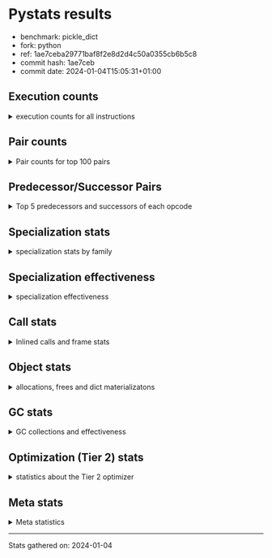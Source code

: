 
# Pystats results

- benchmark: pickle_dict
- fork: python
- ref: 1ae7ceba29771baf8f2e8d2d4c50a0355cb6b5c8
- commit hash: 1ae7ceb
- commit date: 2024-01-04T15:05:31+01:00

## Execution counts

<details>
<summary> execution counts for all instructions </summary>

|Name | Count | Self | Cumulative | Miss ratio | 
|---|---:|---:|---:|---:|
| LOAD_FAST | 2,480 | 14.3% | 14.3% |  |
| PUSH_NULL | 2,400 | 13.8% | 28.0% |  |
| POP_TOP | 2,080 | 12.0% | 40.0% |  |
| LOAD_ATTR_MODULE | 2,080 | 12.0% | 52.0% |  |
| LOAD_FAST_LOAD_FAST | 2,000 | 11.5% | 63.4% |  |
| CALL_BUILTIN_FAST_WITH_KEYWORDS | 1,900 | 10.9% | 74.4% |  |
| STORE_FAST | 720 | 4.1% | 78.5% |  |
| CALL | 540 | 3.1% | 81.6% |  |
| FOR_ITER_RANGE | 460 | 2.6% | 84.3% |  |
| LOAD_ATTR | 360 | 2.1% | 86.3% |  |
| JUMP_BACKWARD | 340 | 2.0% | 88.3% |  |
| LOAD_DEREF | 240 | 1.4% | 89.7% |  |
| LOAD_GLOBAL_MODULE | 240 | 1.4% | 91.0% |  |
| LOAD_GLOBAL | 200 | 1.1% | 92.2% |  |
| RETURN_VALUE | 160 | 0.9% | 93.1% |  |
| CALL_FUNCTION_EX | 160 | 0.9% | 94.0% |  |
| RESUME_CHECK | 120 | 0.7% | 94.7% |  |
| GET_ITER | 80 | 0.5% | 95.2% |  |
| NOP | 80 | 0.5% | 95.6% |  |
| BUILD_LIST | 80 | 0.5% | 96.1% |  |
| CALL_INTRINSIC_1 | 80 | 0.5% | 96.6% |  |
| COPY_FREE_VARS | 80 | 0.5% | 97.0% |  |
| ENTER_EXECUTOR | 80 | 0.5% | 97.5% |  |
| LIST_EXTEND | 80 | 0.5% | 97.9% |  |
| BINARY_OP_SUBTRACT_FLOAT | 60 | 0.3% | 98.3% |  |
| CALL_BUILTIN_CLASS | 60 | 0.3% | 98.6% |  |
| LOAD_ATTR_WITH_HINT | 60 | 0.3% | 99.0% |  |
| LOAD_GLOBAL_BUILTIN | 60 | 0.3% | 99.3% |  |
| BINARY_OP | 40 | 0.2% | 99.5% |  |
| FOR_ITER | 40 | 0.2% | 99.8% |  |
| RESUME | 40 | 0.2% | 100.0% |  |


</details>

## Pair counts

<details>
<summary> Pair counts for top 100 pairs </summary>

|Pair | Count | Self | Cumulative | 
|---|---:|---:|---:|
| LOAD_ATTR_MODULE PUSH_NULL | 2,080 | 12.0% | 12.0% |
| PUSH_NULL LOAD_FAST_LOAD_FAST | 2,000 | 11.5% | 23.4% |
| CALL_BUILTIN_FAST_WITH_KEYWORDS POP_TOP | 1,900 | 10.9% | 34.4% |
| LOAD_FAST LOAD_ATTR_MODULE | 1,800 | 10.3% | 44.7% |
| LOAD_FAST_LOAD_FAST CALL_BUILTIN_FAST_WITH_KEYWORDS | 1,800 | 10.3% | 55.1% |
| POP_TOP LOAD_FAST | 1,600 | 9.2% | 64.3% |
| STORE_FAST LOAD_FAST | 560 | 3.2% | 67.5% |
| FOR_ITER_RANGE STORE_FAST | 380 | 2.2% | 69.7% |
| POP_TOP JUMP_BACKWARD | 340 | 2.0% | 71.6% |
| JUMP_BACKWARD FOR_ITER_RANGE | 300 | 1.7% | 73.3% |
| PUSH_NULL CALL | 240 | 1.4% | 74.7% |
| LOAD_FAST LOAD_ATTR | 240 | 1.4% | 76.1% |
| LOAD_FAST_LOAD_FAST CALL | 200 | 1.1% | 77.2% |
| CALL POP_TOP | 180 | 1.0% | 78.3% |
| PUSH_NULL LOAD_FAST | 160 | 0.9% | 79.2% |
| LOAD_ATTR PUSH_NULL | 160 | 0.9% | 80.1% |
| LOAD_ATTR LOAD_ATTR_MODULE | 160 | 0.9% | 81.0% |
| LOAD_DEREF PUSH_NULL | 160 | 0.9% | 82.0% |
| LOAD_GLOBAL_MODULE LOAD_ATTR_MODULE | 120 | 0.7% | 82.6% |
| CALL STORE_FAST | 100 | 0.6% | 83.2% |
| CALL CALL_BUILTIN_FAST_WITH_KEYWORDS | 100 | 0.6% | 83.8% |
| NOP LOAD_DEREF | 80 | 0.5% | 84.3% |
| POP_TOP NOP | 80 | 0.5% | 84.7% |
| RETURN_VALUE RETURN_VALUE | 80 | 0.5% | 85.2% |
| BUILD_LIST LOAD_DEREF | 80 | 0.5% | 85.6% |
| CALL LOAD_FAST | 80 | 0.5% | 86.1% |
| CALL_FUNCTION_EX COPY_FREE_VARS | 80 | 0.5% | 86.6% |
| CALL_INTRINSIC_1 CALL_FUNCTION_EX | 80 | 0.5% | 87.0% |
| ENTER_EXECUTOR FOR_ITER_RANGE | 80 | 0.5% | 87.5% |
| LIST_EXTEND CALL_INTRINSIC_1 | 80 | 0.5% | 87.9% |
| LOAD_DEREF LIST_EXTEND | 80 | 0.5% | 88.4% |
| LOAD_FAST GET_ITER | 80 | 0.5% | 88.9% |
| LOAD_FAST BUILD_LIST | 80 | 0.5% | 89.3% |
| LOAD_FAST CALL_FUNCTION_EX | 80 | 0.5% | 89.8% |
| LOAD_GLOBAL LOAD_GLOBAL_MODULE | 80 | 0.5% | 90.2% |
| STORE_FAST LOAD_GLOBAL | 80 | 0.5% | 90.7% |
| STORE_FAST LOAD_GLOBAL_MODULE | 80 | 0.5% | 91.1% |
| GET_ITER FOR_ITER_RANGE | 60 | 0.3% | 91.5% |
| POP_TOP ENTER_EXECUTOR | 60 | 0.3% | 91.8% |
| CALL CALL | 60 | 0.3% | 92.2% |
| CALL_FUNCTION_EX RESUME_CHECK | 60 | 0.3% | 92.5% |
| COPY_FREE_VARS RESUME_CHECK | 60 | 0.3% | 92.9% |
| LOAD_GLOBAL LOAD_ATTR | 60 | 0.3% | 93.2% |
| BINARY_OP_SUBTRACT_FLOAT RETURN_VALUE | 60 | 0.3% | 93.6% |
| CALL_BUILTIN_CLASS STORE_FAST | 60 | 0.3% | 93.9% |
| LOAD_ATTR_WITH_HINT STORE_FAST | 60 | 0.3% | 94.3% |
| LOAD_GLOBAL_BUILTIN LOAD_FAST | 60 | 0.3% | 94.6% |
| LOAD_GLOBAL_MODULE LOAD_ATTR | 60 | 0.3% | 94.9% |
| LOAD_GLOBAL_MODULE STORE_FAST | 60 | 0.3% | 95.3% |
| RESUME_CHECK LOAD_DEREF | 60 | 0.3% | 95.6% |
| RETURN_VALUE LOAD_GLOBAL | 40 | 0.2% | 95.9% |
| RETURN_VALUE LOAD_GLOBAL_MODULE | 40 | 0.2% | 96.1% |
| LOAD_FAST BINARY_OP | 40 | 0.2% | 96.3% |
| LOAD_FAST CALL | 40 | 0.2% | 96.6% |
| LOAD_FAST BINARY_OP_SUBTRACT_FLOAT | 40 | 0.2% | 96.8% |
| LOAD_FAST CALL_BUILTIN_CLASS | 40 | 0.2% | 97.0% |
| LOAD_FAST LOAD_ATTR_WITH_HINT | 40 | 0.2% | 97.2% |
| FOR_ITER_RANGE LOAD_GLOBAL | 40 | 0.2% | 97.5% |
| FOR_ITER_RANGE LOAD_GLOBAL_MODULE | 40 | 0.2% | 97.7% |
| RESUME_CHECK LOAD_GLOBAL_BUILTIN | 40 | 0.2% | 97.9% |
| GET_ITER FOR_ITER | 20 | 0.1% | 98.0% |
| BINARY_OP RETURN_VALUE | 20 | 0.1% | 98.2% |
| BINARY_OP BINARY_OP_SUBTRACT_FLOAT | 20 | 0.1% | 98.3% |
| CALL CALL_BUILTIN_CLASS | 20 | 0.1% | 98.4% |
| CALL_FUNCTION_EX RESUME | 20 | 0.1% | 98.5% |
| COPY_FREE_VARS RESUME | 20 | 0.1% | 98.6% |
| FOR_ITER STORE_FAST | 20 | 0.1% | 98.7% |
| FOR_ITER FOR_ITER_RANGE | 20 | 0.1% | 98.9% |
| JUMP_BACKWARD ENTER_EXECUTOR | 20 | 0.1% | 99.0% |
| JUMP_BACKWARD FOR_ITER | 20 | 0.1% | 99.1% |
| LOAD_ATTR STORE_FAST | 20 | 0.1% | 99.2% |
| LOAD_ATTR LOAD_ATTR_WITH_HINT | 20 | 0.1% | 99.3% |
| LOAD_GLOBAL LOAD_FAST | 20 | 0.1% | 99.4% |
| LOAD_GLOBAL STORE_FAST | 20 | 0.1% | 99.5% |
| LOAD_GLOBAL LOAD_GLOBAL_BUILTIN | 20 | 0.1% | 99.7% |
| RESUME LOAD_DEREF | 20 | 0.1% | 99.8% |
| RESUME LOAD_GLOBAL | 20 | 0.1% | 99.9% |
| RESUME_CHECK LOAD_GLOBAL | 20 | 0.1% | 100.0% |


</details>

## Predecessor/Successor Pairs

<details>
<summary> Top 5 predecessors and successors of each opcode </summary>

### GET_ITER

<details>
<summary> Successors and predecessors for GET_ITER </summary>

|Predecessors | Count | Percentage | 
|---|---:|---:|
| LOAD_FAST | 80 | 100.0% |

|Successors | Count | Percentage | 
|---|---:|---:|
| FOR_ITER_RANGE | 60 | 75.0% |
| FOR_ITER | 20 | 25.0% |


</details>

### NOP

<details>
<summary> Successors and predecessors for NOP </summary>

|Predecessors | Count | Percentage | 
|---|---:|---:|
| POP_TOP | 80 | 100.0% |

|Successors | Count | Percentage | 
|---|---:|---:|
| LOAD_DEREF | 80 | 100.0% |


</details>

### POP_TOP

<details>
<summary> Successors and predecessors for POP_TOP </summary>

|Predecessors | Count | Percentage | 
|---|---:|---:|
| CALL_BUILTIN_FAST_WITH_KEYWORDS | 1,900 | 91.3% |
| CALL | 180 | 8.7% |

|Successors | Count | Percentage | 
|---|---:|---:|
| LOAD_FAST | 1,600 | 76.9% |
| JUMP_BACKWARD | 340 | 16.3% |
| NOP | 80 | 3.8% |
| ENTER_EXECUTOR | 60 | 2.9% |


</details>

### PUSH_NULL

<details>
<summary> Successors and predecessors for PUSH_NULL </summary>

|Predecessors | Count | Percentage | 
|---|---:|---:|
| LOAD_ATTR_MODULE | 2,080 | 86.7% |
| LOAD_ATTR | 160 | 6.7% |
| LOAD_DEREF | 160 | 6.7% |

|Successors | Count | Percentage | 
|---|---:|---:|
| LOAD_FAST_LOAD_FAST | 2,000 | 83.3% |
| CALL | 240 | 10.0% |
| LOAD_FAST | 160 | 6.7% |


</details>

### RETURN_VALUE

<details>
<summary> Successors and predecessors for RETURN_VALUE </summary>

|Predecessors | Count | Percentage | 
|---|---:|---:|
| RETURN_VALUE | 80 | 50.0% |
| BINARY_OP_SUBTRACT_FLOAT | 60 | 37.5% |
| BINARY_OP | 20 | 12.5% |

|Successors | Count | Percentage | 
|---|---:|---:|
| RETURN_VALUE | 80 | 50.0% |
| LOAD_GLOBAL | 40 | 25.0% |
| LOAD_GLOBAL_MODULE | 40 | 25.0% |


</details>

### BINARY_OP

<details>
<summary> Successors and predecessors for BINARY_OP </summary>

|Predecessors | Count | Percentage | 
|---|---:|---:|
| LOAD_FAST | 40 | 100.0% |

|Successors | Count | Percentage | 
|---|---:|---:|
| RETURN_VALUE | 20 | 50.0% |
| BINARY_OP_SUBTRACT_FLOAT | 20 | 50.0% |


</details>

### BUILD_LIST

<details>
<summary> Successors and predecessors for BUILD_LIST </summary>

|Predecessors | Count | Percentage | 
|---|---:|---:|
| LOAD_FAST | 80 | 100.0% |

|Successors | Count | Percentage | 
|---|---:|---:|
| LOAD_DEREF | 80 | 100.0% |


</details>

### CALL

<details>
<summary> Successors and predecessors for CALL </summary>

|Predecessors | Count | Percentage | 
|---|---:|---:|
| PUSH_NULL | 240 | 44.4% |
| LOAD_FAST_LOAD_FAST | 200 | 37.0% |
| CALL | 60 | 11.1% |
| LOAD_FAST | 40 | 7.4% |

|Successors | Count | Percentage | 
|---|---:|---:|
| POP_TOP | 180 | 33.3% |
| STORE_FAST | 100 | 18.5% |
| CALL_BUILTIN_FAST_WITH_KEYWORDS | 100 | 18.5% |
| LOAD_FAST | 80 | 14.8% |
| CALL | 60 | 11.1% |


</details>

### CALL_FUNCTION_EX

<details>
<summary> Successors and predecessors for CALL_FUNCTION_EX </summary>

|Predecessors | Count | Percentage | 
|---|---:|---:|
| CALL_INTRINSIC_1 | 80 | 50.0% |
| LOAD_FAST | 80 | 50.0% |

|Successors | Count | Percentage | 
|---|---:|---:|
| COPY_FREE_VARS | 80 | 50.0% |
| RESUME_CHECK | 60 | 37.5% |
| RESUME | 20 | 12.5% |


</details>

### CALL_INTRINSIC_1

<details>
<summary> Successors and predecessors for CALL_INTRINSIC_1 </summary>

|Predecessors | Count | Percentage | 
|---|---:|---:|
| LIST_EXTEND | 80 | 100.0% |

|Successors | Count | Percentage | 
|---|---:|---:|
| CALL_FUNCTION_EX | 80 | 100.0% |


</details>

### COPY_FREE_VARS

<details>
<summary> Successors and predecessors for COPY_FREE_VARS </summary>

|Predecessors | Count | Percentage | 
|---|---:|---:|
| CALL_FUNCTION_EX | 80 | 100.0% |

|Successors | Count | Percentage | 
|---|---:|---:|
| RESUME_CHECK | 60 | 75.0% |
| RESUME | 20 | 25.0% |


</details>

### ENTER_EXECUTOR

<details>
<summary> Successors and predecessors for ENTER_EXECUTOR </summary>

|Predecessors | Count | Percentage | 
|---|---:|---:|
| POP_TOP | 60 | 75.0% |
| JUMP_BACKWARD | 20 | 25.0% |

|Successors | Count | Percentage | 
|---|---:|---:|
| FOR_ITER_RANGE | 80 | 100.0% |


</details>

### FOR_ITER

<details>
<summary> Successors and predecessors for FOR_ITER </summary>

|Predecessors | Count | Percentage | 
|---|---:|---:|
| GET_ITER | 20 | 50.0% |
| JUMP_BACKWARD | 20 | 50.0% |

|Successors | Count | Percentage | 
|---|---:|---:|
| STORE_FAST | 20 | 50.0% |
| FOR_ITER_RANGE | 20 | 50.0% |


</details>

### JUMP_BACKWARD

<details>
<summary> Successors and predecessors for JUMP_BACKWARD </summary>

|Predecessors | Count | Percentage | 
|---|---:|---:|
| POP_TOP | 340 | 100.0% |

|Successors | Count | Percentage | 
|---|---:|---:|
| FOR_ITER_RANGE | 300 | 88.2% |
| ENTER_EXECUTOR | 20 | 5.9% |
| FOR_ITER | 20 | 5.9% |


</details>

### LIST_EXTEND

<details>
<summary> Successors and predecessors for LIST_EXTEND </summary>

|Predecessors | Count | Percentage | 
|---|---:|---:|
| LOAD_DEREF | 80 | 100.0% |

|Successors | Count | Percentage | 
|---|---:|---:|
| CALL_INTRINSIC_1 | 80 | 100.0% |


</details>

### LOAD_ATTR

<details>
<summary> Successors and predecessors for LOAD_ATTR </summary>

|Predecessors | Count | Percentage | 
|---|---:|---:|
| LOAD_FAST | 240 | 66.7% |
| LOAD_GLOBAL | 60 | 16.7% |
| LOAD_GLOBAL_MODULE | 60 | 16.7% |

|Successors | Count | Percentage | 
|---|---:|---:|
| PUSH_NULL | 160 | 44.4% |
| LOAD_ATTR_MODULE | 160 | 44.4% |
| STORE_FAST | 20 | 5.6% |
| LOAD_ATTR_WITH_HINT | 20 | 5.6% |


</details>

### LOAD_DEREF

<details>
<summary> Successors and predecessors for LOAD_DEREF </summary>

|Predecessors | Count | Percentage | 
|---|---:|---:|
| NOP | 80 | 33.3% |
| BUILD_LIST | 80 | 33.3% |
| RESUME_CHECK | 60 | 25.0% |
| RESUME | 20 | 8.3% |

|Successors | Count | Percentage | 
|---|---:|---:|
| PUSH_NULL | 160 | 66.7% |
| LIST_EXTEND | 80 | 33.3% |


</details>

### LOAD_FAST

<details>
<summary> Successors and predecessors for LOAD_FAST </summary>

|Predecessors | Count | Percentage | 
|---|---:|---:|
| POP_TOP | 1,600 | 64.5% |
| STORE_FAST | 560 | 22.6% |
| PUSH_NULL | 160 | 6.5% |
| CALL | 80 | 3.2% |
| LOAD_GLOBAL_BUILTIN | 60 | 2.4% |

|Successors | Count | Percentage | 
|---|---:|---:|
| LOAD_ATTR_MODULE | 1,800 | 72.6% |
| LOAD_ATTR | 240 | 9.7% |
| GET_ITER | 80 | 3.2% |
| BUILD_LIST | 80 | 3.2% |
| CALL_FUNCTION_EX | 80 | 3.2% |


</details>

### LOAD_FAST_LOAD_FAST

<details>
<summary> Successors and predecessors for LOAD_FAST_LOAD_FAST </summary>

|Predecessors | Count | Percentage | 
|---|---:|---:|
| PUSH_NULL | 2,000 | 100.0% |

|Successors | Count | Percentage | 
|---|---:|---:|
| CALL_BUILTIN_FAST_WITH_KEYWORDS | 1,800 | 90.0% |
| CALL | 200 | 10.0% |


</details>

### LOAD_GLOBAL

<details>
<summary> Successors and predecessors for LOAD_GLOBAL </summary>

|Predecessors | Count | Percentage | 
|---|---:|---:|
| STORE_FAST | 80 | 40.0% |
| RETURN_VALUE | 40 | 20.0% |
| FOR_ITER_RANGE | 40 | 20.0% |
| RESUME | 20 | 10.0% |
| RESUME_CHECK | 20 | 10.0% |

|Successors | Count | Percentage | 
|---|---:|---:|
| LOAD_GLOBAL_MODULE | 80 | 40.0% |
| LOAD_ATTR | 60 | 30.0% |
| LOAD_FAST | 20 | 10.0% |
| STORE_FAST | 20 | 10.0% |
| LOAD_GLOBAL_BUILTIN | 20 | 10.0% |


</details>

### STORE_FAST

<details>
<summary> Successors and predecessors for STORE_FAST </summary>

|Predecessors | Count | Percentage | 
|---|---:|---:|
| FOR_ITER_RANGE | 380 | 52.8% |
| CALL | 100 | 13.9% |
| CALL_BUILTIN_CLASS | 60 | 8.3% |
| LOAD_ATTR_WITH_HINT | 60 | 8.3% |
| LOAD_GLOBAL_MODULE | 60 | 8.3% |

|Successors | Count | Percentage | 
|---|---:|---:|
| LOAD_FAST | 560 | 77.8% |
| LOAD_GLOBAL | 80 | 11.1% |
| LOAD_GLOBAL_MODULE | 80 | 11.1% |


</details>

### RESUME

<details>
<summary> Successors and predecessors for RESUME </summary>

|Predecessors | Count | Percentage | 
|---|---:|---:|
| CALL_FUNCTION_EX | 20 | 50.0% |
| COPY_FREE_VARS | 20 | 50.0% |

|Successors | Count | Percentage | 
|---|---:|---:|
| LOAD_DEREF | 20 | 50.0% |
| LOAD_GLOBAL | 20 | 50.0% |


</details>

### BINARY_OP_SUBTRACT_FLOAT

<details>
<summary> Successors and predecessors for BINARY_OP_SUBTRACT_FLOAT </summary>

|Predecessors | Count | Percentage | 
|---|---:|---:|
| LOAD_FAST | 40 | 66.7% |
| BINARY_OP | 20 | 33.3% |

|Successors | Count | Percentage | 
|---|---:|---:|
| RETURN_VALUE | 60 | 100.0% |


</details>

### CALL_BUILTIN_CLASS

<details>
<summary> Successors and predecessors for CALL_BUILTIN_CLASS </summary>

|Predecessors | Count | Percentage | 
|---|---:|---:|
| LOAD_FAST | 40 | 66.7% |
| CALL | 20 | 33.3% |

|Successors | Count | Percentage | 
|---|---:|---:|
| STORE_FAST | 60 | 100.0% |


</details>

### CALL_BUILTIN_FAST_WITH_KEYWORDS

<details>
<summary> Successors and predecessors for CALL_BUILTIN_FAST_WITH_KEYWORDS </summary>

|Predecessors | Count | Percentage | 
|---|---:|---:|
| LOAD_FAST_LOAD_FAST | 1,800 | 94.7% |
| CALL | 100 | 5.3% |

|Successors | Count | Percentage | 
|---|---:|---:|
| POP_TOP | 1,900 | 100.0% |


</details>

### FOR_ITER_RANGE

<details>
<summary> Successors and predecessors for FOR_ITER_RANGE </summary>

|Predecessors | Count | Percentage | 
|---|---:|---:|
| JUMP_BACKWARD | 300 | 65.2% |
| ENTER_EXECUTOR | 80 | 17.4% |
| GET_ITER | 60 | 13.0% |
| FOR_ITER | 20 | 4.3% |

|Successors | Count | Percentage | 
|---|---:|---:|
| STORE_FAST | 380 | 82.6% |
| LOAD_GLOBAL | 40 | 8.7% |
| LOAD_GLOBAL_MODULE | 40 | 8.7% |


</details>

### LOAD_ATTR_MODULE

<details>
<summary> Successors and predecessors for LOAD_ATTR_MODULE </summary>

|Predecessors | Count | Percentage | 
|---|---:|---:|
| LOAD_FAST | 1,800 | 86.5% |
| LOAD_ATTR | 160 | 7.7% |
| LOAD_GLOBAL_MODULE | 120 | 5.8% |

|Successors | Count | Percentage | 
|---|---:|---:|
| PUSH_NULL | 2,080 | 100.0% |


</details>

### LOAD_ATTR_WITH_HINT

<details>
<summary> Successors and predecessors for LOAD_ATTR_WITH_HINT </summary>

|Predecessors | Count | Percentage | 
|---|---:|---:|
| LOAD_FAST | 40 | 66.7% |
| LOAD_ATTR | 20 | 33.3% |

|Successors | Count | Percentage | 
|---|---:|---:|
| STORE_FAST | 60 | 100.0% |


</details>

### LOAD_GLOBAL_BUILTIN

<details>
<summary> Successors and predecessors for LOAD_GLOBAL_BUILTIN </summary>

|Predecessors | Count | Percentage | 
|---|---:|---:|
| RESUME_CHECK | 40 | 66.7% |
| LOAD_GLOBAL | 20 | 33.3% |

|Successors | Count | Percentage | 
|---|---:|---:|
| LOAD_FAST | 60 | 100.0% |


</details>

### LOAD_GLOBAL_MODULE

<details>
<summary> Successors and predecessors for LOAD_GLOBAL_MODULE </summary>

|Predecessors | Count | Percentage | 
|---|---:|---:|
| LOAD_GLOBAL | 80 | 33.3% |
| STORE_FAST | 80 | 33.3% |
| RETURN_VALUE | 40 | 16.7% |
| FOR_ITER_RANGE | 40 | 16.7% |

|Successors | Count | Percentage | 
|---|---:|---:|
| LOAD_ATTR_MODULE | 120 | 50.0% |
| LOAD_ATTR | 60 | 25.0% |
| STORE_FAST | 60 | 25.0% |


</details>

### RESUME_CHECK

<details>
<summary> Successors and predecessors for RESUME_CHECK </summary>

|Predecessors | Count | Percentage | 
|---|---:|---:|
| CALL_FUNCTION_EX | 60 | 50.0% |
| COPY_FREE_VARS | 60 | 50.0% |

|Successors | Count | Percentage | 
|---|---:|---:|
| LOAD_DEREF | 60 | 50.0% |
| LOAD_GLOBAL_BUILTIN | 40 | 33.3% |
| LOAD_GLOBAL | 20 | 16.7% |


</details>


</details>

## Specialization stats

<details>
<summary> specialization stats by family </summary>

### BINARY_OP

<details>
<summary> specialization stats for BINARY_OP family </summary>

|Kind | Count | Ratio | 
|---|---:|---:|
|     deferred | 20 | 20.0% |
|          hit | 60 | 60.0% |

| | Count | Ratio | 
|---|---:|---:|
| Success | 20 | 100.0% |
| Failure | 0 | 0.0% |


</details>

### CALL

<details>
<summary> specialization stats for CALL family </summary>

|Kind | Count | Ratio | 
|---|---:|---:|
|     deferred | 360 | 14.4% |
|          hit | 1,960 | 78.4% |

| | Count | Ratio | 
|---|---:|---:|
| Success | 120 | 66.7% |
| Failure | 60 | 33.3% |

|Failure kind | Count | Ratio | 
|---|---:|---:|
| cfunc noargs | 60 | 100.0% |


</details>

### FOR_ITER

<details>
<summary> specialization stats for FOR_ITER family </summary>

|Kind | Count | Ratio | 
|---|---:|---:|
|     deferred | 20 | 4.0% |
|          hit | 460 | 92.0% |

| | Count | Ratio | 
|---|---:|---:|
| Success | 20 | 100.0% |
| Failure | 0 | 0.0% |


</details>

### LOAD_ATTR

<details>
<summary> specialization stats for LOAD_ATTR family </summary>

|Kind | Count | Ratio | 
|---|---:|---:|
|     deferred | 180 | 7.2% |
|          hit | 2,140 | 85.6% |

| | Count | Ratio | 
|---|---:|---:|
| Success | 180 | 100.0% |
| Failure | 0 | 0.0% |


</details>

### LOAD_GLOBAL

<details>
<summary> specialization stats for LOAD_GLOBAL family </summary>

|Kind | Count | Ratio | 
|---|---:|---:|
|     deferred | 100 | 20.0% |
|          hit | 300 | 60.0% |

| | Count | Ratio | 
|---|---:|---:|
| Success | 100 | 100.0% |
| Failure | 0 | 0.0% |


</details>


</details>

## Specialization effectiveness

<details>
<summary> specialization effectiveness </summary>

|Instructions | Count | Ratio | 
|---|---:|---:|
| Basic | 11,180 | 64.3% |
| Not specialized | 1,180 | 6.8% |
| Specialized hits | 5,040 | 29.0% |
| Specialized misses | 0 | 0.0% |

### Deferred by instruction

<details>
<summary> deferred by instruction </summary>

|Name | Count | Ratio | 
|---|---:|---:|
| CALL | 360 | 52.9% |
| LOAD_ATTR | 180 | 26.5% |
| LOAD_GLOBAL | 100 | 14.7% |
| BINARY_OP | 20 | 2.9% |
| FOR_ITER | 20 | 2.9% |
| BINARY_SLICE | 0 | 0.0% |
| STORE_SLICE | 0 | 0.0% |
| BINARY_SUBSCR | 0 | 0.0% |
| GET_ITER | 0 | 0.0% |
| NOP | 0 | 0.0% |


</details>

### Misses by instruction

<details>
<summary> misses by instruction </summary>


</details>


</details>

## Call stats

<details>
<summary> Inlined calls and frame stats </summary>

| | Count | Ratio | 
|---|---:|---:|
| Calls to PyEval_EvalDefault | 0 | 0.0% |
| Calls to Python functions inlined | 160 | 100.0% |
| Calls via PyEval_EvalFrame (total) | 0 | 0.0% |
| Calls via PyEval_EvalFrame (vector) | 0 | 0.0% |
| Calls via PyEval_EvalFrame (generator) | 0 | 0.0% |
| Calls via PyEval_EvalFrame (legacy) | 0 | 0.0% |
| Calls via PyEval_EvalFrame (function vectorcall) | 0 | 0.0% |
| Calls via PyEval_EvalFrame (build class) | 0 | 0.0% |
| Calls via PyEval_EvalFrame (slot) | 0 | 0.0% |
| Calls via PyEval_EvalFrame (function ex) | 160 | 100.0% |
| Calls via PyEval_EvalFrame (api) | 0 | 0.0% |
| Calls via PyEval_EvalFrame (method) | 0 | 0.0% |
| Frame objects created | 0 | 0.0% |
| Frames pushed | 0 | 0.0% |


</details>

## Object stats

<details>
<summary> allocations, frees and dict materializatons </summary>

| | Count | Ratio | 
|---|---:|---:|
| Allocations from freelist | 320 | 0.0% |
| Frees to freelist | 260 |  |
| Allocations | 1,454,360 | 100.0% |
| Allocations to 512 bytes | 635,140 | 43.7% |
| Allocations to 4 kbytes | 409,620 | 28.2% |
| Allocations over 4 kbytes | 409,600 | 28.2% |
| Frees | 1,454,322 |  |
| New values | 0 |  |
| Interpreter increfs | 616,320 | 1.5% |
| Interpreter decrefs | 842,020 | 2.0% |
| Increfs | 41,370,540 | 98.5% |
| Decrefs | 41,575,344 | 98.0% |
| Materialize dict (on request) | 0 |  |
| Materialize dict (new key) | 0 |  |
| Materialize dict (too big) | 0 |  |
| Materialize dict (str subclass) | 0 |  |
| Dematerialize dict | 0 |  |
| Method cache hits | 204,956 |  |
| Method cache misses | 44 |  |
| Method cache collisions | 29 |  |
| Method cache dunder hits | 0 |  |
| Method cache dunder misses | 0 |  |


</details>

## GC stats

<details>
<summary> GC collections and effectiveness </summary>

|Generation | Collections | Objects collected | Object visits | 
|---:|---:|---:|---:|
| 0 | 0 | 0 | 0 |
| 1 | 0 | 0 | 0 |
| 2 | 0 | 0 | 0 |


</details>

## Optimization (Tier 2) stats

<details>
<summary> statistics about the Tier 2 optimizer </summary>

| | Count | Ratio | 
|---|---:|---:|
| Optimization attempts | 20 |  |
| Traces created | 20 | 100.0% |
| Trace stack overflow | 0 | 0.0% |
| Trace stack underflow | 0 | 0.0% |
| Trace too long | 0 | 0.0% |
| Trace too short | 0 | 0.0% |
| Inner loop found | 0 | 0.0% |
| Recursive call | 0 | 0.0% |
| Low confidence | 0 | 0.0% |
| Traces executed | 80 |  |
| Uops executed | 2,312,160 | 28,902.00 |

### Trace length histogram

<details>
<summary> trace length histogram </summary>

|Range | Count | Ratio | 
|---|---:|---:|
| <= 1 | 0 | 0.0% |
| <= 2 | 0 | 0.0% |
| <= 4 | 0 | 0.0% |
| <= 8 | 0 | 0.0% |
| <= 16 | 0 | 0.0% |
| <= 32 | 0 | 0.0% |
| <= 64 | 0 | 0.0% |
| <= 128 | 20 | 100.0% |


</details>

### Optimized trace length histogram

<details>
<summary> optimized trace length histogram </summary>

|Range | Count | Ratio | 
|---|---:|---:|
| <= 1 | 0 | 0.0% |
| <= 2 | 0 | 0.0% |
| <= 4 | 0 | 0.0% |
| <= 8 | 0 | 0.0% |
| <= 16 | 0 | 0.0% |
| <= 32 | 0 | 0.0% |
| <= 64 | 20 | 100.0% |


</details>

### Trace run length histogram

<details>
<summary> trace run length histogram </summary>

|Range | Count | Ratio | 
|---|---:|---:|
| <= 1 | 0 | 0.0% |
| <= 2 | 0 | 0.0% |
| <= 4 | 0 | 0.0% |
| <= 8 | 0 | 0.0% |
| <= 16 | 0 | 0.0% |
| <= 32 | 0 | 0.0% |
| <= 64 | 0 | 0.0% |
| <= 128 | 0 | 0.0% |
| <= 256 | 0 | 0.0% |
| <= 512 | 0 | 0.0% |
| <= 1,024 | 0 | 0.0% |
| <= 2,048 | 0 | 0.0% |
| <= 4,096 | 0 | 0.0% |
| <= 8,192 | 0 | 0.0% |
| <= 16,384 | 0 | 0.0% |
| <= 32,768 | 80 | 100.0% |


</details>

### Uop execution stats

<details>
<summary> uop execution stats </summary>

|Name | Count | Self | Cumulative | Miss ratio | 
|---|---:|---:|---:|---:|
| LOAD_FAST | 608,400 | 26.3% | 26.3% |  |
| _SET_IP | 243,440 | 10.5% | 36.8% |  |
| _CHECK_VALIDITY | 243,360 | 10.5% | 47.4% |  |
| POP_TOP | 202,800 | 8.8% | 56.1% |  |
| PUSH_NULL | 202,800 | 8.8% | 64.9% |  |
| CALL_BUILTIN_FAST_WITH_KEYWORDS | 202,800 | 8.8% | 73.7% |  |
| _CHECK_ATTR_MODULE | 202,800 | 8.8% | 82.5% |  |
| _LOAD_ATTR_MODULE | 202,800 | 8.8% | 91.2% |  |
| _GUARD_NOT_EXHAUSTED_RANGE | 40,640 | 1.8% | 93.0% | 0.2% |
| _ITER_CHECK_RANGE | 40,640 | 1.8% | 94.7% |  |
| STORE_FAST | 40,560 | 1.8% | 96.5% |  |
| _ITER_NEXT_RANGE | 40,560 | 1.8% | 98.2% |  |
| _JUMP_TO_TOP | 40,560 | 1.8% | 100.0% |  |


</details>

### Unsupported opcodes

<details>
<summary> unsupported opcodes </summary>


</details>


</details>

## Meta stats

<details>
<summary> Meta statistics </summary>

| | Count | 
|---|---:|
| Number of data files | 20 |


</details>

---
Stats gathered on: 2024-01-04
